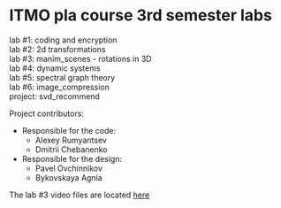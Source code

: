 # ITMO pla course 3rd semester labs  
lab #1: coding and encryption  
lab #2: 2d transformations  
lab #3: manim_scenes - rotations in 3D   
lab #4: dynamic systems  
lab #5: spectral graph theory  
lab #6: image_compression  
project: svd_recommend  

Project contributors:
- Responsible for the code:
  - Alexey Rumyantsev
  - Dmitrii Chebanenko
- Responsible for the design:
  - Pavel Ovchinnikov
  - Bykovskaya Agnia  

The lab #3 video files are located [here](https://drive.google.com/drive/folders/1Op2AZX3iQSxnUE6IErnJP2hlBh7RhzQB?hl=ru) 
